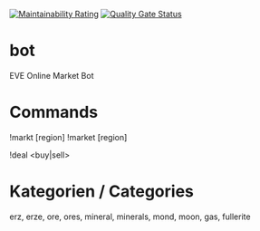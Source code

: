 [![Maintainability Rating](https://sonarcloud.io/api/project_badges/measure?project=speisekatze_EVEMarket-for-Discord&metric=sqale_rating)](https://sonarcloud.io/dashboard?id=speisekatze_EVEMarket-for-Discord)
[![Quality Gate Status](https://sonarcloud.io/api/project_badges/measure?project=speisekatze_EVEMarket-for-Discord&metric=alert_status)](https://sonarcloud.io/dashboard?id=speisekatze_EVEMarket-for-Discord)
# bot
 EVE Online Market Bot

# Commands
!markt <Kategorie> [region]
!market <category> [region]

!deal <buy|sell> <item name>
 
 # Kategorien / Categories
 erz, erze, ore, ores, mineral, minerals, mond, moon, gas, fullerite
 
